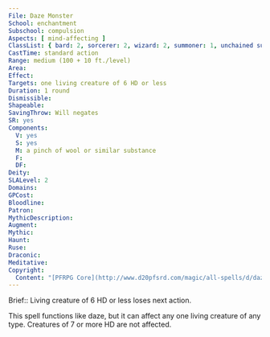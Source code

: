 ```yaml
---
File: Daze Monster
School: enchantment
Subschool: compulsion
Aspects: [ mind-affecting ]
ClassList: { bard: 2, sorcerer: 2, wizard: 2, summoner: 1, unchained summoner: 1, witch: 2, bloodrager: 2, occultist: 2, psychic: 2, mesmerist: 2, medium: 2 }
CastTime: standard action
Range: medium (100 + 10 ft./level)
Area: 
Effect: 
Targets: one living creature of 6 HD or less
Duration: 1 round
Dismissible: 
Shapeable: 
SavingThrow: Will negates
SR: yes
Components:
  V: yes
  S: yes
  M: a pinch of wool or similar substance
  F: 
  DF: 
Deity: 
SLALevel: 2
Domains: 
GPCost: 
Bloodline: 
Patron: 
MythicDescription: 
Augment: 
Mythic: 
Haunt: 
Ruse: 
Draconic: 
Meditative: 
Copyright:
  Content: "[PFRPG Core](http://www.d20pfsrd.com/magic/all-spells/d/daze-monster)"
---
```

Brief:: Living creature of 6 HD or less loses next action.

This spell functions like daze, but it can affect any one living creature of any type. Creatures of 7 or more HD are not affected.

